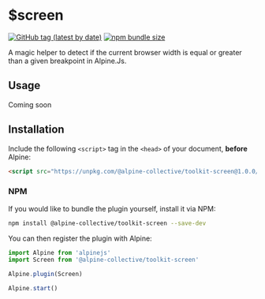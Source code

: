 # $screen

[![GitHub tag (latest by date)](https://img.shields.io/npm/v/@alpine-collective/toolkit-screen)](https://www.npmjs.com/package/@alpine-collective/toolkit-screen)
[![npm bundle size](https://img.shields.io/bundlephobia/minzip/@alpine-collective/toolkit-screen?color=#0F0)](https://bundlephobia.com/result?p=@alpine-collective/toolkit-screen)

A magic helper to detect if the current browser width is equal or greater than a given breakpoint in Alpine.Js.

## Usage
Coming soon

## Installation

Include the following `<script>` tag in the `<head>` of your document, **before** Alpine:

```html
<script src="https://unpkg.com/@alpine-collective/toolkit-screen@1.0.0/dist/cdn.min.js" defer></script>
```

### NPM

If you would like to bundle the plugin yourself, install it via NPM:

```bash
npm install @alpine-collective/toolkit-screen --save-dev
```

You can then register the plugin with Alpine:

```js
import Alpine from 'alpinejs'
import Screen from '@alpine-collective/toolkit-screen'

Alpine.plugin(Screen)

Alpine.start()
```
